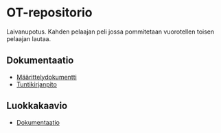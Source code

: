 # OT-repositorio
Laivanupotus. Kahden pelaajan peli jossa pommitetaan vuorotellen toisen pelaajan lautaa.


## Dokumentaatio
* [Määrittelydokumentti](https://github.com/eerorant/ot-harjoitustyo/blob/master/dokumentointi/m%C3%A4%C3%A4rittelydokumentti.md)
* [Tuntikirjanpito](https://github.com/eerorant/ot-harjoitustyo/blob/master/dokumentointi/ty%C3%B6aikakirjanpito.md)

## Luokkakaavio
* [Dokumentaatio](https://github.com/eerorant/ot-harjoitustyo/blob/master/dokumentaatio/arkkitehtuuri.md)
